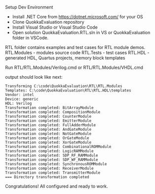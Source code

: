 Setup Dev Environment

* Install .NET Core from https://dotnet.microsoft.com/ for your OS
* Clone QuokkaEvaluation repository
* Install Visual Studio or Visual Studio Code
* Open solution QuokkaEvaluation.RTL.sln in VS or QuokkaEvaluation folder in VSCode.

RTL folder contains examples and test cases for RTL module demos.
RTL.Modules - modules source code
RTL.Tests - test cases
RTL.HDL - generated HDL, Quartus projects, memory block templates

Run RTL/RTL.Modules/Verilog.cmd or RTL/RTL.Modules/VHDL.cmd

output should look like next:
```
Transforming C:\code\QuokkaEvaluation\RTL\RTL.Modules
Templates: C:\code\QuokkaEvaluation\RTL\RTL.HDL\templates
Vendor: intel
Device: generic
HDL: Verilog
Transformation completed: BitArrayModule
Transformation completed: CompositionModule
Transformation completed: CounterModule
Transformation completed: EmitterModule
Transformation completed: FullAdderModule
Transformation completed: AndGateModule
Transformation completed: NotGateModule
Transformation completed: OrGateModule
Transformation completed: XorGateModule
Transformation completed: CombinationalROMModule
Transformation completed: LogicRAMModule
Transformation completed: SDP_RF_RAMModule
Transformation completed: SDP_WF_RAMModule
Transformation completed: SynchronousROMModule
Transformation completed: ReceiverModule
Transformation completed: TransmitterModule
=== Directory transformation completed
```

Congratulations! 
All configured and ready to work.


